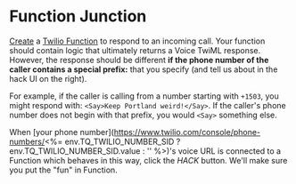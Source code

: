 # Function Junction

[Create](https://www.twilio.com/console/runtime/functions/manage) a [Twilio Function](https://www.twilio.com/docs/runtime/functions) to respond to an incoming call. Your function should contain logic that ultimately returns a Voice TwiML response. However, the response should be different **if the phone number of the caller contains a special prefix:** that you specify (and tell us about in the hack UI on the right). 

For example, if the caller is calling from a number starting with `+1503`, you might respond with: `<Say>Keep Portland weird!</Say>`. If the caller's phone number does not begin with that prefix, you would `<Say>` something else.

When [your phone number](https://www.twilio.com/console/phone-numbers/<%= env.TQ_TWILIO_NUMBER_SID ? env.TQ_TWILIO_NUMBER_SID.value : '' %>)'s voice URL is connected to a Function which behaves in this way, click the *HACK* button. We'll make sure you put the "fun" in Function.
